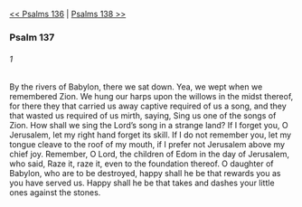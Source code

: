 [<< Psalms 136](Psalms%20136)  |  [Psalms 138 >>](Psalms%20138)

### Psalm 137
###### 1
By the rivers of Babylon, there we sat down. Yea, we wept when we remembered Zion. We hung our harps upon the willows in the midst thereof, for there they that carried us away captive required of us a song, and they that wasted us required of us mirth, saying, Sing us one of the songs of Zion. How shall we sing the Lord’s song in a strange land? If I forget you, O Jerusalem, let my right hand forget its skill. If I do not remember you, let my tongue cleave to the roof of my mouth, if I prefer not Jerusalem above my chief joy. Remember, O Lord, the children of Edom in the day of Jerusalem, who said, Raze it, raze it, even to the foundation thereof. O daughter of Babylon, who are to be destroyed, happy shall he be that rewards you as you have served us. Happy shall he be that takes and dashes your little ones against the stones.